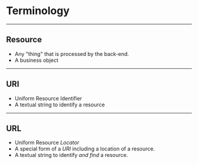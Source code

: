 # Terminology

---

## **Resource**

* Any "thing" that is processed by the back-end.
* A business object

---

## **URI**

* Uniform Resource Identifier
* A textual string to identify a resource

---

## **URL**

* Uniform Resource *Locator*
* A special form of a *URI* including a location of a resource.
* A textual string to identify *and find* a resource.
